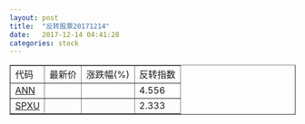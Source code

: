```yaml
---
layout: post
title:  "反转股票20171214"
date:   2017-12-14 04:41:28
categories: stock
---
```


<script type="text/javascript">
var stockList = []
stockList.push('gb_ann');
stockList.push('gb_spxu');
</script>

<table border="1">
 <tr>
 <td>代码</td>
  <td>最新价</td>
  <td>涨跌幅(%)</td>
 <td>反转指数</td>
</tr>
  <tr id="ann"><td><a href="http://stock.finance.sina.com.cn/usstock/quotes/ANN.html" target="_blank">ANN</a></td><td></td><td></td><td>4.556</td></tr>
  <tr id="spxu"><td><a href="http://stock.finance.sina.com.cn/usstock/quotes/SPXU.html" target="_blank">SPXU</a></td><td></td><td></td><td>2.333</td></tr>
</table>
